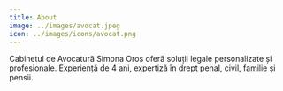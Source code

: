 ```yaml
---
title: About
image: ../images/avocat.jpeg
icon: ../images/icons/avocat.png
---
```


Cabinetul de Avocatură Simona Oros oferă soluții legale personalizate și profesionale. Experiență de 4 ani, expertiză în drept penal, civil, familie și pensii.
